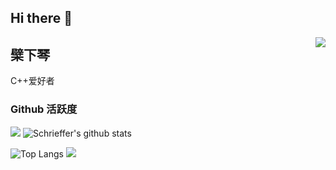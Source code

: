 ## Hi there 👋

<!--
**JackXing875/JackXing875** is a ✨ _special_ ✨ repository because its `README.md` (this file) appears on your GitHub profile.

Here are some ideas to get you started:

- 🔭 I’m currently working on ...
- 🌱 I’m currently learning ...
- 👯 I’m looking to collaborate on ...
- 🤔 I’m looking for help with ...
- 💬 Ask me about ...
- 📫 How to reach me: ...
- 😄 Pronouns: ...
- ⚡ Fun fact: ...
-->
<img align="right" src="https://count.getloli.com/get/@:Schrieffer?theme=rule34">

## 檗下琴

C++爱好者

### Github 活跃度

[![](https://activity-graph.herokuapp.com/graph?username=Schrieffer&theme=dracula)](https://github.com/ashutosh00710/github-readme-activity-graph)
![Schrieffer's github stats](https://github-readme-stats.vercel.app/api?username=Schrieffer&show_icons=true&theme=vue)

![Top Langs](https://github-readme-stats.vercel.app/api/top-langs/?username=Schrieffer&langs_count=6)
![](https://github-readme-stats.vercel.app/api/top-langs/?username=Schrieffer&layout=compact&langs_count=6)
